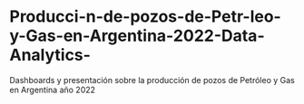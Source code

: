# Producci-n-de-pozos-de-Petr-leo-y-Gas-en-Argentina-2022-Data-Analytics-
Dashboards y presentación sobre la producción de pozos de Petróleo y Gas en Argentina año 2022
